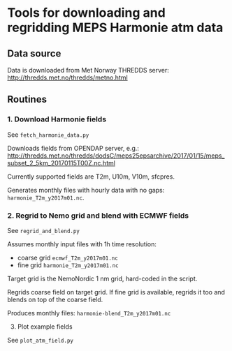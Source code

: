 # Tools for downloading and regridding MEPS Harmonie atm data

## Data source 

Data is downloaded from Met Norway THREDDS server:
http://thredds.met.no/thredds/metno.html

## Routines

### 1. Download Harmonie fields 

See `fetch_harmonie_data.py`

Downloads fields from OPENDAP server, e.g.:
http://thredds.met.no/thredds/dodsC/meps25epsarchive/2017/01/15/meps_subset_2_5km_20170115T00Z.nc.html

Currently supported fields are T2m, U10m, V10m, sfcpres.

Generates monthly files with hourly data with no gaps: `harmonie_T2m_y2017m01.nc`.

### 2. Regrid to Nemo grid and blend with ECMWF fields

See `regrid_and_blend.py`

Assumes monthly input files with 1h time resolution:

 - coarse grid `ecmwf_T2m_y2017m01.nc`
 - fine grid `harmonie_T2m_y2017m01.nc`

Target grid is the NemoNordic 1 nm grid, hard-coded in the script.

Regrids coarse field on target grid. If fine grid is available, regrids it too and
blends on top of the coarse field.

Produces monthly files: `harmonie-blend_T2m_y2017m01.nc`

3. Plot example fields

See `plot_atm_field.py`
